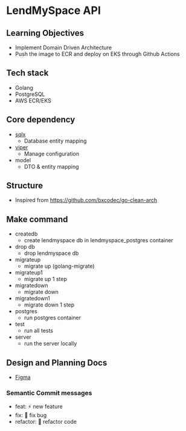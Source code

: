 # LendMySpace API

## Learning Objectives

- Implement Domain Driven Architecture
- Push the image to ECR and deploy on EKS through Github Actions

## Tech stack

- Golang
- PostgreSQL
- AWS ECR/EKS

## Core dependency

- [sqlx](https://github.com/jmoiron/sqlx)
  - Database entity mapping
- [viper](https://github.com/spf13/viper)
  - Manage configuration
- model
  - DTO & entity mapping

## Structure

- Inspired from https://github.com/bxcodec/go-clean-arch

## Make command

- createdb
  - create lendmyspace db in lendmyspace_postgres container
- drop db
  - drop lendmyspace db
- migrateup
  - migrate up (golang-migrate)
- migrateup1
  - migrate up 1 step
- migratedown
  - migrate down
- migratedown1
  - migrate down 1 step
- postgres
  - run postgres container
- test
  - run all tests
- server
  - run the server locally

## Design and Planning Docs

- [Figma](https://www.figma.com/file/wj9zJzOud1QSKTBwcqCJ4A/lendmyspace?node-id=0%3A1)

### Semantic Commit messages

- feat: :zap: new feature
- fix: :bug: fix bug
- refactor: :hammer: refactor code
